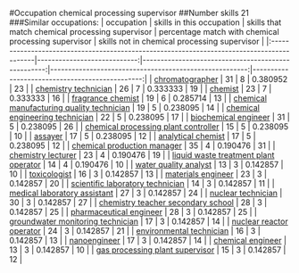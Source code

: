 #Occupation chemical processing supervisor
##Number skills 21
###Similar occupations:
| occupation                                                                                |   skills in this occupation |   skills that match chemical processing supervisor |   percentage match with chemical processing supervisor |   skills not in chemical processing supervisor |
|:------------------------------------------------------------------------------------------|----------------------------:|---------------------------------------------------:|-------------------------------------------------------:|-----------------------------------------------:|
| [chromatographer](chromatographer.md)                                                     |                          31 |                                                  8 |                                               0.380952 |                                             23 |
| [chemistry technician](chemistry_technician.md)                                           |                          26 |                                                  7 |                                               0.333333 |                                             19 |
| [chemist](chemist.md)                                                                     |                          23 |                                                  7 |                                               0.333333 |                                             16 |
| [fragrance chemist](fragrance_chemist.md)                                                 |                          19 |                                                  6 |                                               0.285714 |                                             13 |
| [chemical manufacturing quality technician](chemical_manufacturing_quality_technician.md) |                          19 |                                                  5 |                                               0.238095 |                                             14 |
| [chemical engineering technician](chemical_engineering_technician.md)                     |                          22 |                                                  5 |                                               0.238095 |                                             17 |
| [biochemical engineer](biochemical_engineer.md)                                           |                          31 |                                                  5 |                                               0.238095 |                                             26 |
| [chemical processing plant controller](chemical_processing_plant_controller.md)           |                          15 |                                                  5 |                                               0.238095 |                                             10 |
| [assayer](assayer.md)                                                                     |                          17 |                                                  5 |                                               0.238095 |                                             12 |
| [analytical chemist](analytical_chemist.md)                                               |                          17 |                                                  5 |                                               0.238095 |                                             12 |
| [chemical production manager](chemical_production_manager.md)                             |                          35 |                                                  4 |                                               0.190476 |                                             31 |
| [chemistry lecturer](chemistry_lecturer.md)                                               |                          23 |                                                  4 |                                               0.190476 |                                             19 |
| [liquid waste treatment plant operator](liquid_waste_treatment_plant_operator.md)         |                          14 |                                                  4 |                                               0.190476 |                                             10 |
| [water quality analyst](water_quality_analyst.md)                                         |                          13 |                                                  3 |                                               0.142857 |                                             10 |
| [toxicologist](toxicologist.md)                                                           |                          16 |                                                  3 |                                               0.142857 |                                             13 |
| [materials engineer](materials_engineer.md)                                               |                          23 |                                                  3 |                                               0.142857 |                                             20 |
| [scientific laboratory technician](scientific_laboratory_technician.md)                   |                          14 |                                                  3 |                                               0.142857 |                                             11 |
| [medical laboratory assistant](medical_laboratory_assistant.md)                           |                          27 |                                                  3 |                                               0.142857 |                                             24 |
| [nuclear technician](nuclear_technician.md)                                               |                          30 |                                                  3 |                                               0.142857 |                                             27 |
| [chemistry teacher secondary school](chemistry_teacher_secondary_school.md)               |                          28 |                                                  3 |                                               0.142857 |                                             25 |
| [pharmaceutical engineer](pharmaceutical_engineer.md)                                     |                          28 |                                                  3 |                                               0.142857 |                                             25 |
| [groundwater monitoring technician](groundwater_monitoring_technician.md)                 |                          17 |                                                  3 |                                               0.142857 |                                             14 |
| [nuclear reactor operator](nuclear_reactor_operator.md)                                   |                          24 |                                                  3 |                                               0.142857 |                                             21 |
| [environmental technician](environmental_technician.md)                                   |                          16 |                                                  3 |                                               0.142857 |                                             13 |
| [nanoengineer](nanoengineer.md)                                                           |                          17 |                                                  3 |                                               0.142857 |                                             14 |
| [chemical engineer](chemical_engineer.md)                                                 |                          13 |                                                  3 |                                               0.142857 |                                             10 |
| [gas processing plant supervisor](gas_processing_plant_supervisor.md)                     |                          15 |                                                  3 |                                               0.142857 |                                             12 |
